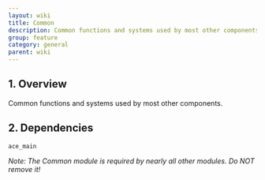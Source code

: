 ```yaml
---
layout: wiki
title: Common
description: Common functions and systems used by most other components.
group: feature
category: general
parent: wiki
---
```


## 1. Overview

Common functions and systems used by most other components.

## 2. Dependencies

`ace_main`

*Note: The Common module is required by nearly all other modules. Do NOT remove it!*
